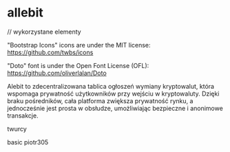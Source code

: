 # allebit


// wykorzystane elementy 

"Bootstrap Icons" icons are under the MIT license: https://github.com/twbs/icons

"Doto" font is under the Open Font License (OFL): https://github.com/oliverlalan/Doto

Alebit to zdecentralizowana tablica ogłoszeń wymiany kryptowalut, która wspomaga prywatność użytkowników przy wejściu w kryptowaluty. Dzięki braku pośredników, cała platforma zwiększa prywatność rynku, a jednocześnie jest prosta w obsłudze, umożliwiając bezpieczne i anonimowe transakcje.

twurcy 

basic
piotr305
